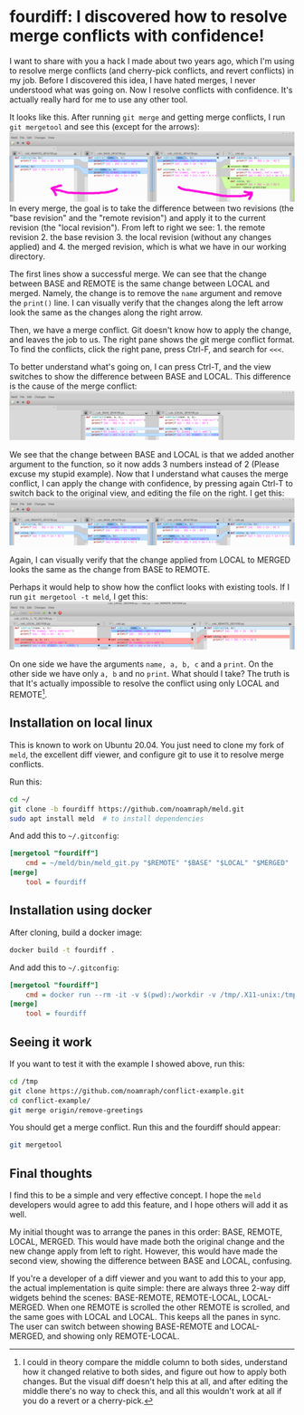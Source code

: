 # fourdiff: I discovered how to resolve merge conflicts with confidence!
I want to share with you a hack I made about two years ago, which I'm using to resolve merge conflicts (and cherry-pick conflicts, and revert conflicts) in my job. Before I discovered this idea, I have hated merges, I never understood what was going on. Now I resolve conflicts with confidence. It's actually really hard for me to use any other tool.

It looks like this. After running `git merge` and getting merge conflicts, I run `git mergetool` and see this (except for the arrows):
![](fourdiff1.png)
In every merge, the goal is to take the difference between two revisions (the "base revision" and the "remote revision") and apply it to the current revision (the "local revision"). From left to right we see: 1. the remote revision 2. the base revision 3. the local revision (without any changes applied) and 4. the merged revision, which is what we have in our working directory.

The first lines show a successful merge. We can see that the change between BASE and REMOTE is the same change between LOCAL and merged. Namely, the change is to remove the `name` argument and remove the `print()` line. I can visually verify that the changes along the left arrow look the same as the changes along the right arrow.

Then, we have a merge conflict. Git doesn't know how to apply the change, and leaves the job to us. The right pane shows the git merge conflict format. To find the conflicts, click the right pane, press Ctrl-F, and search for `<<<`.

To better understand what's going on, I can press Ctrl-T, and the view switches to show the difference between BASE and LOCAL. This difference is the cause of the merge conflict:
![](fourdiff2.png)

We see that the change between BASE and LOCAL is that we added another argument to the function, so it now adds 3 numbers instead of 2 (Please excuse my stupid example). Now that I understand what causes the merge conflict, I can apply the change with confidence, by pressing again Ctrl-T to switch back to the original view, and editing the file on the right. I get this:
![](fourdiff3.png)

Again, I can visually verify that the change applied from LOCAL to MERGED looks the same as the change from BASE to REMOTE.

Perhaps it would help to show how the conflict looks with existing tools. If I run `git mergetool -t meld`, I get this:
![](fourdiff4.png)

On one side we have the arguments `name, a, b, c` and a `print`. On the other side we have only `a, b` and no `print`. What should I take? The truth is that It's actually impossible to resolve the conflict using only LOCAL and REMOTE[^1]. 

## Installation on local linux
This is known to work on Ubuntu 20.04. You just need to clone my fork of `meld`, the excellent diff viewer, and configure git to use it to resolve merge conflicts.

Run this:

```bash
cd ~/
git clone -b fourdiff https://github.com/noamraph/meld.git
sudo apt install meld  # to install dependencies
```

And add this to `~/.gitconfig`:

```ini
[mergetool "fourdiff"]
    cmd = ~/meld/bin/meld_git.py "$REMOTE" "$BASE" "$LOCAL" "$MERGED"
[merge]
    tool = fourdiff
```

## Installation using docker
After cloning, build a docker image:

```bash
docker build -t fourdiff .
```

And add this to `~/.gitconfig`:
```ini
[mergetool "fourdiff"]
    cmd = docker run --rm -it -v $(pwd):/workdir -v /tmp/.X11-unix:/tmp/.X11-unix -e DISPLAY=$DISPLAY -h $HOSTNAME -v $XAUTHORITY:/root/.Xauthority fourdiff /root/meld/bin/meld_git.py "$REMOTE" "$BASE" "$LOCAL" "$MERGED"
[merge]
    tool = fourdiff
```


## Seeing it work

If you want to test it with the example I showed above, run this:

```bash
cd /tmp
git clone https://github.com/noamraph/conflict-example.git
cd conflict-example/
git merge origin/remove-greetings
```
You should get a merge conflict. Run this and the fourdiff should appear:
```bash
git mergetool
```
## Final thoughts

I find this to be a simple and very effective concept. I hope the `meld` developers would agree to add this feature, and I hope others will add it as well.

My initial thought was to arrange the panes in this order: BASE, REMOTE, LOCAL, MERGED. This would have made both the original change and the new change apply from left to right. However, this would have made the second view, showing the difference between BASE and LOCAL, confusing.

If you're a developer of a diff viewer and you want to add this to your app, the actual implementation is quite simple: there are always three 2-way diff widgets behind the scenes: BASE-REMOTE, REMOTE-LOCAL, LOCAL-MERGED. When one REMOTE is scrolled the other REMOTE is scrolled, and the same goes with LOCAL and LOCAL. This keeps all the panes in sync. The user can switch between showing BASE-REMOTE and LOCAL-MERGED, and showing only REMOTE-LOCAL.

[^1]: I could in theory compare the middle column to both sides, understand how it changed relative to both sides, and figure out how to apply both changes. But the visual diff doesn't help this at all, and after editing the middle there's no way to check this, and all this wouldn't work at all if you do a revert or a cherry-pick.

